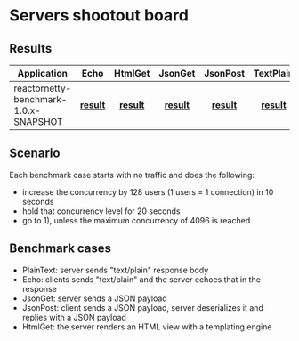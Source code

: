 # Servers shootout board
## Results

| Application  | Echo | HtmlGet | JsonGet | JsonPost | TextPlain | Trends |
| ---  | :---: | :---: | :---: | :---: | :---: | :---: |
| reactornetty-benchmark-1.0.x-SNAPSHOT | [**result**](bench/reactornetty-benchmark-1.0.x-SNAPSHOT/Echo/index.html) | [**result**](bench/reactornetty-benchmark-1.0.x-SNAPSHOT/HtmlGet/index.html) | [**result**](bench/reactornetty-benchmark-1.0.x-SNAPSHOT/JsonGet/index.html) | [**result**](bench/reactornetty-benchmark-1.0.x-SNAPSHOT/JsonPost/index.html) | [**result**](bench/reactornetty-benchmark-1.0.x-SNAPSHOT/TextPlain/index.html) | [**result**](bench/reactornetty-benchmark-1.0.x-SNAPSHOT/Trends/index.html) |

## Scenario

Each benchmark case starts with no traffic and does the following:

- increase the concurrency by 128 users (1 users = 1 connection) in 10 seconds
- hold that concurrency level for 20 seconds
- go to 1), unless the maximum concurrency of 4096 is reached

## Benchmark cases
- PlainText: server sends "text/plain" response body
- Echo: clients sends "text/plain" and the server echoes that in the response
- JsonGet: server sends a JSON payload
- JsonPost: client sends a JSON payload, server deserializes it and replies with a JSON payload
- HtmlGet: the server renders an HTML view with a templating engine
